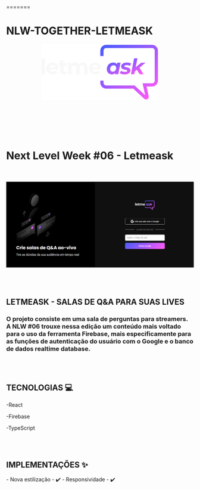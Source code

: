 

=======
# NLW-TOGETHER-LETMEASK

<header style={justifiy-content: center;}> 
<img src='./src/assets/images/logo-dark.svg' alt="Logo letmeask"/>
</header>

<br></br>

<h1> Next Level Week #06 - Letmeask </h1>
<br></br>

<img src='/src/assets/images/imgLetmeask.PNG' alt="Imagem da página de login ">

<br></br>

<h2>LETMEASK - SALAS DE Q&A PARA SUAS LIVES</h2>

<h3>O projeto consiste em uma sala de perguntas para streamers.
A NLW #06 trouxe nessa edição um conteúdo mais voltado para o uso da ferramenta Firebase, mais especificamente para as funções de autenticação do usuário com o Google e o banco de dados realtime database. 
</h3>


<br></br>

<h2> TECNOLOGIAS 💻 </h2>
<p>-React</p>
<p>-Firebase</p>
<p>-TypeScript</p>

<br></br>

<h2>IMPLEMENTAÇÕES ✨</h2>
- Nova estilização - ✔️
- Responsividade - ✔️











